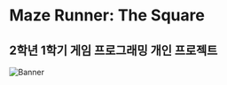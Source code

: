 # Maze Runner: The Square
## 2학년 1학기 게임 프로그래밍 개인 프로젝트

![Banner](https://github.com/ltg9amer/GameProject2G1S_GP/assets/98874697/ca9738be-3ac8-42e6-a13d-2bbd03913db0)

